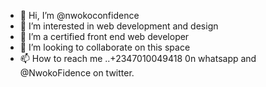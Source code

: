 - 👋 Hi, I’m @nwokoconfidence
- 👀 I’m interested in web development and design
- 🌱 I’m a certified front end web developer
- 💞️ I’m looking to collaborate on this space
- 📫 How to reach me ..+2347010049418 0n whatsapp and @NwokoFidence on twitter.
